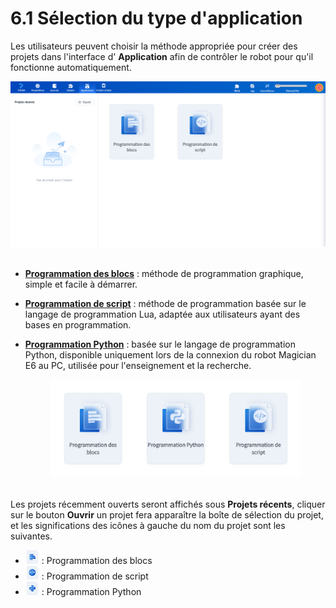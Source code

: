 # 6.1 Sélection du type d'application

Les utilisateurs peuvent choisir la méthode appropriée pour créer des projets dans l'interface d' **Application** afin de contrôler le robot pour qu'il fonctionne automatiquement.

<div align=center><img src="images/prog_main.png" /></div>

<br />

- **[Programmation des blocs](blockly.md)** : méthode de programmation graphique, simple et facile à démarrer.
- **[Programmation de script](script.md)** : méthode de programmation basée sur le langage de programmation Lua, adaptée aux utilisateurs ayant des bases en programmation.

- **[Programmation Python](python.md)** : basée sur le langage de programmation Python, disponible uniquement lors de la connexion du robot Magician E6 au PC, utilisée pour l'enseignement et la recherche.
  
  <div align=center><img src="images/prog_main_py.png" width="400"/></div><br/>


Les projets récemment ouverts seront affichés sous **Projets récents**, cliquer sur le bouton **Ouvrir** un projet fera apparaître la boîte de sélection du projet, et les significations des icônes à gauche du nom du projet sont les suivantes.

- <img src="images/blockly_icon.png" height="22" /> : Programmation des blocs
- <img src="images/script_icon.png" height="22" /> : Programmation de script
- <img src="images/python_icon.png" height="22" /> : Programmation Python